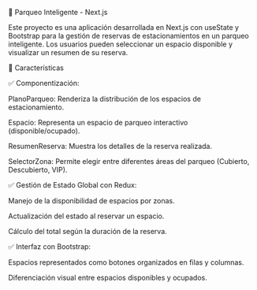 🚗 Parqueo Inteligente - Next.js

Este proyecto es una aplicación desarrollada en Next.js con useState y Bootstrap para la gestión de reservas de estacionamientos en un parqueo inteligente. Los usuarios pueden seleccionar un espacio disponible y visualizar un resumen de su reserva.

📌 Características

✅ Componentización:

PlanoParqueo: Renderiza la distribución de los espacios de estacionamiento.

Espacio: Representa un espacio de parqueo interactivo (disponible/ocupado).

ResumenReserva: Muestra los detalles de la reserva realizada.

SelectorZona: Permite elegir entre diferentes áreas del parqueo (Cubierto, Descubierto, VIP).

✅ Gestión de Estado Global con Redux:

Manejo de la disponibilidad de espacios por zonas.

Actualización del estado al reservar un espacio.

Cálculo del total según la duración de la reserva.

✅ Interfaz con Bootstrap:

Espacios representados como botones organizados en filas y columnas.

Diferenciación visual entre espacios disponibles y ocupados.
